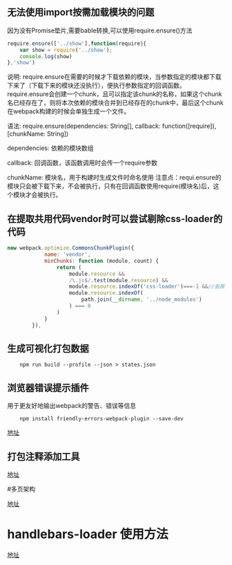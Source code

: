## 无法使用import按需加载模块的问题

因为没有Promise垫片,需要bable转换,可以使用require.ensure()方法

```javascript
require.ensure(['../show'],function(require){
    var show = require('../show');
    console.log(show)
},'show')
```

说明: require.ensure在需要的时候才下载依赖的模块，当参数指定的模块都下载下来了（下载下来的模块还没执行），便执行参数指定的回调函数。require.ensure会创建一个chunk，且可以指定该chunk的名称，如果这个chunk名已经存在了，则将本次依赖的模块合并到已经存在的chunk中，最后这个chunk在webpack构建的时候会单独生成一个文件。

语法: require.ensure(dependencies: String[], callback: function([require]), [chunkName: String])

dependencies: 依赖的模块数组

callback: 回调函数，该函数调用时会传一个require参数

chunkName: 模块名，用于构建时生成文件时命名使用
注意点：requi.ensure的模块只会被下载下来，不会被执行，只有在回调函数使用require(模块名)后，这个模块才会被执行。


## 在提取共用代码vendor时可以尝试剔除css-loader的代码

```javascript
new webpack.optimize.CommonsChunkPlugin({
            name: 'vendor',
            minChunks: function (module, count) {
                return (
                    module.resource &&
                    /\.js$/.test(module.resource) &&
                    module.resource.indexOf('css-loader')===-1 &&//去除被打包进来的css-loader
                    module.resource.indexOf(
                        path.join(__dirname, '../node_modules')
                    ) === 0
                )
            }
        }),
```

## 生成可视化打包数据

```
    npm run build --profile --json > states.json
```

## 浏览器错误提示插件

用于更友好地输出webpack的警告、错误等信息

```
    npm install friendly-errors-webpack-plugin --save-dev
```
[地址](https://www.npmjs.com/package/friendly-errors-webpack-plugin)

## 打包注释添加工具

[地址](https://doc.webpack-china.org/plugins/banner-plugin/)

#多页架构

[地址](https://segmentfault.com/a/1190000007126268)

# handlebars-loader 使用方法

[地址](http://debugrun.weweapp.com/a/F7Jh6Sy.html)
